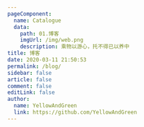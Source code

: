 ```yaml
---
pageComponent:
  name: Catalogue
  data:
    path: 01.博客
    imgUrl: /img/web.png
    description: 乘物以游心，托不得已以养中
title: 博客
date: 2020-03-11 21:50:53
permalink: /blog/
sidebar: false
article: false
comment: false
editLink: false
author:
  name: YellowAndGreen
  link: https://github.com/YellowAndGreen
---
```

